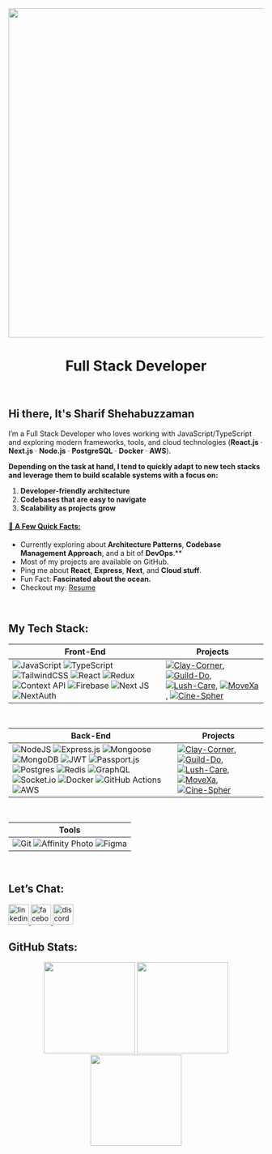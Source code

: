 <div align="center">
  <img height="650" src="[https://i.ibb.co.com/99Q2ZnNF/cover-photo.png](https://i.ibb.co.com/7NQd8p73/cover-photo.png)"  />
<!--   <img height="650" src="https://i.ibb.co.com/99Q2ZnNF/cover-photo.png"  /> -->
</div>

<h1 align="center">Full Stack Developer</h1>
<br/>

###

## Hi there, It's Sharif Shehabuzzaman 
I’m a Full Stack Developer who loves working with JavaScript/TypeScript and exploring modern frameworks, tools, and cloud technologies (<b>React.js</b> · <b>Next.js</b> · <b>Node.js</b> · <b>PostgreSQL</b> · <b>Docker</b> · <b>AWS</b>). 

<b>Depending on the task at hand, I tend to quickly adapt to new tech stacks and leverage them to build scalable systems with a focus on:</b>
<br/>

1. **Developer-friendly architecture**
2. **Codebases that are easy to navigate**
3. **Scalability as projects grow**

<h4 style="text-decoration: underline;">💫 A Few Quick Facts:</h4>

- Currently exploring about **Architecture Patterns**, **Codebase Management Approach**, and a bit of **DevOps**.**
- Most of my projects are available on GitHub.
- Ping me about **React**, **Express**, **Next**, and **Cloud stuff**.
- Fun Fact: **Fascinated about the ocean.**
- Checkout my: <a href="https://drive.google.com/file/d/1GWL3OZzYcFtFcj4z61Bc3g5Dw5mApc1U/view?usp=drive_link" target="_blank">Resume</a>

<br/>

## My Tech Stack:
<!-- START OF FrontEnd STACK -->
| **Front-End** | **Projects** |
| - | - |
| ![JavaScript](https://img.shields.io/badge/javascript-%23F7DF1E.svg?style=for-the-badge&logo=javascript&logoColor=black) ![TypeScript](https://img.shields.io/badge/typescript-%23007ACC.svg?style=for-the-badge&logo=typescript&logoColor=white) ![TailwindCSS](https://img.shields.io/badge/tailwindcss-%2338B2AC.svg?style=for-the-badge&logo=tailwind-css&logoColor=white) ![React](https://img.shields.io/badge/react-%2320232a.svg?style=for-the-badge&logo=react&logoColor=%2361DAFB) ![Redux](https://img.shields.io/badge/redux-%23593d88.svg?style=for-the-badge&logo=redux&logoColor=white) ![Context API](https://img.shields.io/badge/Context--API-%2332A1C2.svg?style=for-the-badge&logo=react&logoColor=white) ![Firebase](https://img.shields.io/badge/firebase-a08021?style=for-the-badge&logo=firebase&logoColor=ffcd34) ![Next JS](https://img.shields.io/badge/Next.JS-black?style=for-the-badge&logo=next.js&logoColor=white) ![NextAuth](https://img.shields.io/badge/NextAuth-%2361DAFB.svg?style=for-the-badge&logo=next-auth&logoColor=white)| [![Clay-Corner](https://img.shields.io/static/v1?label=&message=Clay-Corner&color=000605&logo=github&logoColor=FFFFFF&labelColor=000605)](https://github.com/sharifshehab/Clay-Corner), [![Guild-Do](https://img.shields.io/static/v1?label=&message=Guild-Do&color=000605&logo=github&logoColor=FFFFFF&labelColor=000605)](https://github.com/sharifshehab/guild-do), [![Lush-Care](https://img.shields.io/static/v1?label=&message=Lush-Care&color=000605&logo=github&logoColor=FFFFFF&labelColor=000605)](https://github.com/sharifshehab/Lush-Care), [![MoveXa](https://img.shields.io/static/v1?label=&message=MoveXa&color=000605&logo=github&logoColor=FFFFFF&labelColor=000605)](https://github.com/sharifshehab/MoveXa), [![Cine-Spher](https://img.shields.io/static/v1?label=&message=Cine-Spher&color=000605&logo=github&logoColor=FFFFFF&labelColor=000605)](https://github.com/sharifshehab/Cine-Spher)  |
<!-- END OF FrontEnd STACK -->

<br/>

<!-- START OF BackEnd STACK -->
| **Back-End** | **Projects** |
| - | - |
| ![NodeJS](https://img.shields.io/badge/node.js-6DA55F?style=for-the-badge&logo=node.js&logoColor=white) ![Express.js](https://img.shields.io/badge/express.js-%23404d59.svg?style=for-the-badge&logo=express&logoColor=%2361DAFB) ![Mongoose](https://img.shields.io/badge/Mongoose-white.svg?style=for-the-badge&logo=mongoose&logoColor=a03333) ![MongoDB](https://img.shields.io/badge/MongoDB-%234ea94b.svg?style=for-the-badge&logo=mongodb&logoColor=white) ![JWT](https://img.shields.io/badge/JWT-%2320232a?style=for-the-badge&logo=JSON%20web%20tokens) ![Passport.js](https://img.shields.io/badge/Passport.js-000000?style=for-the-badge&logo=passport&logoColor=34E27A&labelColor=000000) ![Postgres](https://img.shields.io/badge/postgres-%23316192.svg?style=for-the-badge&logo=postgresql&logoColor=white) ![Redis](https://img.shields.io/badge/Redis-%23DC382D.svg?style=for-the-badge&logo=redis&logoColor=white) ![GraphQL](https://img.shields.io/badge/-GraphQL-E10098?style=for-the-badge&logo=graphql&logoColor=white) ![Socket.io](https://img.shields.io/badge/Socket.io-black?style=for-the-badge&logo=socket.io&badgeColor=010101) ![Docker](https://img.shields.io/badge/docker-%230db7ed.svg?style=for-the-badge&logo=docker&logoColor=white) ![GitHub Actions](https://img.shields.io/badge/github%20actions-%232671E5.svg?style=for-the-badge&logo=githubactions&logoColor=white) ![AWS](https://img.shields.io/badge/AWS-%23FF9900.svg?style=for-the-badge&logo=amazon-aws&logoColor=white)| [![Clay-Corner](https://img.shields.io/static/v1?label=&message=Clay-Corner&color=000605&logo=github&logoColor=FFFFFF&labelColor=000605)](https://github.com/sharifshehab/cc-server), [![Guild-Do](https://img.shields.io/static/v1?label=&message=Guild-Do&color=000605&logo=github&logoColor=FFFFFF&labelColor=000605)](https://github.com/sharifshehab/guild-do-server), [![Lush-Care](https://img.shields.io/static/v1?label=&message=Lush-Care&color=000605&logo=github&logoColor=FFFFFF&labelColor=000605)](https://github.com/sharifshehab/lush-care-server), [![MoveXa](https://img.shields.io/static/v1?label=&message=MoveXa&color=000605&logo=github&logoColor=FFFFFF&labelColor=000605)](https://github.com/sharifshehab/moveXa-server), [![Cine-Spher](https://img.shields.io/static/v1?label=&message=Cine-Spher&color=000605&logo=github&logoColor=FFFFFF&labelColor=000605)](https://github.com/sharifshehab/cine-spher-server)  |
<!-- END OF BackEnd STACK -->

<br/>

<!-- START OF Tools -->
<div align="center">

| **Tools** | 
| - |
| ![Git](https://img.shields.io/badge/git-%23F05033.svg?style=for-the-badge&logo=git&logoColor=white) ![Affinity Photo](https://img.shields.io/badge/affinityphoto-%237E4DD2.svg?style=for-the-badge&logo=affinity-photo&logoColor=white) ![Figma](https://img.shields.io/badge/figma-%23F24E1E.svg?style=for-the-badge&logo=figma&logoColor=white) |

</div>

<!-- END OF Tools -->

<br/>

## Let’s Chat:
<div align="left">
  <a href="https://www.linkedin.com/in/sharifshehab" target="_blank">
    <img src="https://img.shields.io/static/v1?message=LinkedIn&logo=linkedin&label=&color=0077B5&logoColor=white&labelColor=&style=for-the-badge" height="40" alt="linkedin logo"  />
  </a>
  <a href="https://www.facebook.com/svshuvo.4.0" target="_blank">
    <img src="https://img.shields.io/static/v1?message=Facebook&logo=facebook&label=&color=1877F2&logoColor=white&labelColor=&style=for-the-badge" height="40" alt="facebook logo"  />
  </a>
  <a href="https://discord.com/users/svshuvo1885" target="_blank">
    <img src="https://img.shields.io/static/v1?message=Discord&logo=discord&label=&color=7289DA&logoColor=white&labelColor=&style=for-the-badge" height="40" alt="discord logo"  />
  </a>
</div>

## GitHub Stats:
<div align="center">

  <img src="https://github-readme-stats.vercel.app/api?username=sharifshehab&theme=aura&hide_border=false&include_all_commits=true&count_private=false" height="180em"/>
  <img src="https://nirzak-streak-stats.vercel.app/?user=sharifshehab&theme=aura&hide_border=false" height="180em"/>
  <img src="https://github-readme-stats.vercel.app/api/top-langs/?username=sharifshehab&theme=aura&hide_border=false&include_all_commits=true&count_private=false&layout=compact" height="180em"/>

</div>


